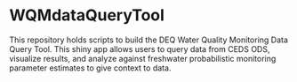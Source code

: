 # WQMdataQueryTool
This repository holds scripts to build the DEQ Water Quality Monitoring Data Query Tool. This shiny app allows users to query data from CEDS ODS, visualize results, and analyze against freshwater probabilistic monitoring parameter estimates to give context to data.
